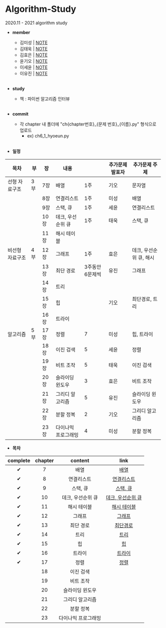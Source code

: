 # Algorithm-Study
2020.11 - 2021 algorithm study

* **member**
  - 김미성 | [NOTE]()
  - 김태욱 | [NOTE]()
  - 김효은 | [NOTE]()
  - 윤기오 | [NOTE]()
  - 이세윤 | [NOTE](https://blog.naver.com/ericalee97)
  - 이유진 | [NOTE]()
<br><br>

* **study**
  - 책 : 파이썬 알고리즘 인터뷰
<br><br>

* **commit**
    - 각 chapter 내 폴더에 "ch{chapter번호}\_{문제 번호}\_{이름}.py" 형식으로 업로드
      - ex) ch6_1_hyoeun.py
<br><br>

* **일정**

| 목차       | 부  | 장   | 내용         |           | 추가문제 발표자 | 추가문제 주제        |
|----------|----|-----|------------|-----------|----------|----------------|
| 선형 자료구조  | 3부 | 7장  | 배열         | 1주        | 기오       | 문자열            |
|          |    | 8장  | 연결리스트      | 1주        | 미성       | 배열             |
|          |    | 9장  | 스택, 큐      | 1주        | 세윤       | 연결리스트          |
|          |    | 10장 | 데크, 우선순위 큐 | 1주        | 태욱       | 스택, 큐          |
|          |    | 11장 | 해시 테이블     |           |          |                |
| 비선형 자료구조 | 4부 | 12장 | 그래프        | 1주        | 효은       | 데크, 우선순위 큐, 해시 |
|          |    | 13장 | 최단 경로      | 3주동안 6문제씩 | 유진       | 그래프            |
|          |    | 14장 | 트리         |           |          |                |
|          |    | 15장 | 힙          |           | 기오       | 최단경로, 트리       |
|          |    | 16장 | 트라이        |           |          |                |
| 알고리즘     | 5부 | 17장 | 정렬         | 7         | 미성       | 힙, 트라이         |
|          |    | 18장 | 이진 검색      | 5         | 세윤       | 정렬             |
|          |    | 19장 | 비트 조작      | 5         | 태욱       | 이진 검색          |
|          |    | 20장 | 슬라이딩 윈도우   | 3         | 효은       | 비트 조작          |
|          |    | 21장 | 그리디 알고리즘   | 5         | 유진       | 슬라이딩 윈도우       |
|          |    | 22장 | 분할 정복      | 2         | 기오       | 그리디 알고리즘       |
|          |    | 23장 | 다이나믹 프로그래밍 | 4         | 미성       | 분할 정복          |

* **목차**

| complete | chapter | content | link |
|:---:|:---:|:---:|:---:|
|✔|7|배열|[배열](https://github.com/hyo-eun-kim/algorithm-study/tree/main/ch07)|
|✔|8|연결리스트|[연결리스트](https://github.com/hyo-eun-kim/algorithm-study/tree/main/ch08)|
|✔|9|스택, 큐|[스택, 큐](https://github.com/hyo-eun-kim/algorithm-study/tree/main/ch09)|
|✔|10|데크, 우선순위 큐|[데크, 우선순위 큐](https://github.com/hyo-eun-kim/algorithm-study/tree/main/ch10)|
|✔|11|해시 테이블|[해시 테이블](https://github.com/hyo-eun-kim/algorithm-study/tree/main/ch11)|
|✔|12|그래프|[그래프](https://github.com/hyo-eun-kim/algorithm-study/tree/main/ch12)|
|✔|13|최단 경로|[최단경로](https://github.com/hyo-eun-kim/algorithm-study/tree/main/ch13)|
|✔|14|트리|[트리](https://github.com/hyo-eun-kim/algorithm-study/tree/main/ch14)|
|✔|15|힙|[힙](https://github.com/hyo-eun-kim/algorithm-study/tree/main/ch15)|
|✔|16|트라이|[트라이](https://github.com/hyo-eun-kim/algorithm-study/tree/main/ch16)|
|✔|17|정렬|[정렬](https://github.com/hyo-eun-kim/algorithm-study/tree/main/ch17)|
| |18|이진 검색|  |
| |19|비트 조작| |
| |20|슬라이딩 윈도우|
| |21|그리디 알고리즘|  |
| |22|분할 정복|  |
| |23|다이나믹 프로그래밍|  |
